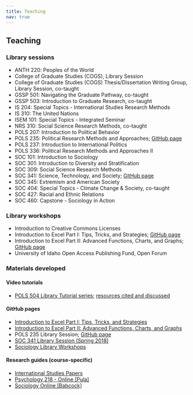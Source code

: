 ```yaml
---
title: Teaching
nav: true
---
```


## Teaching

### Library sessions
<ul>
  <li>ANTH 220: Peoples of the World</li>
  <li>College of Graduate Studies (COGS), Library Session </li>
  <li>College of Graduate Studies (COGS) Thesis/Dissertation Writing Group, Library Session, co-taught</li>
  <li>GSSP 501: Navigating the Graduate Pathway, co-taught</li>
  <li>GSSP 503: Introduction to Graduate Research, co-taught</li>
  <li>IS 204: Special Topics - International Studies Research Methods </li>
  <li>IS 310: The United Nations</li>
  <li>ISEM 101: Special Topics - Integrated Seminar</li>
  <li>NRS 310: Social Science Research Methods, co-taught</li>
  <li>POLS 207: Introduction to Political Behavior</li>
  <li>POLS 235: Political Research Methods and Approaches; <a href="https://jylisadoney.github.io/pols-235/" target="_blank">GitHub page</a></li>
  <li>POLS 237: Introduction to International Politics</li>
  <li>POLS 336: Political Research Methods and Approaches II</li>
  <li>SOC 101: Introduction to Sociology</li>
  <li>SOC 301: Introduction to Diversity and Stratification</li>
  <li>SOC 309: Social Science Research Methods</li>
  <li>SOC 341: Science, Technology, and Society; <a href="https://jylisadoney.github.io/soc-341" target="_blank">GitHub page</a></li>
  <li>SOC 345: Extremism and American Society</li>
  <li>SOC 404: Special Topics - Climate Change & Society, co-taught</li>
  <li>SOC 427: Racial and Ethnic Relations</li>
  <li>SOC 460: Capstone - Sociology in Action</li>
</ul>

### Library workshops
<ul>
  <li>Introduction to Creative Commons Licenses</li>
  <li>Introduction to Excel Part I: Tips, Tricks, and Strategies; <a href="https://jylisadoney.github.io/intro-excel-1/" target="_blank">GitHub page</a></li>
  <li>Introduction to Excel Part II: Advanced Functions, Charts, and Graphs; <a href="https://jylisadoney.github.io/intro-excel-2/" target="_blank">GitHub page</a></li>
  <li>University of Idaho Open Access Publishing Fund, Open Forum</li>
</ul>

### Materials developed 

#### Video tutorials
<ul>
  <li><a href="https://www.youtube.com/playlist?list=PL3MdArvT5LVceq5Toj2XLd7NQptPWIIy0" target="_blank">POLS 504 Library Tutorial series</a>; <a href="data/Resources-POLS504LibraryTutorials.pdf" target="_blank">resources cited and discussed</a></li>
</ul>

#### GitHub pages
<ul> 
   <li><a href="https://jylisadoney.github.io/intro-excel-1/" target="_blank">Introduction to Excel Part I: Tips, Tricks, and Strategies</a></li>  
  <li><a href="https://jylisadoney.github.io/intro-excel-2/" target="_blank">Introduction to Excel Part II: Advanced Functions, Charts, and Graphs</a></li>
  <li>POLS 235 Library Session; <a href="https://jylisadoney.github.io/pols-235/" target="_blank">GitHub page</a></li>
  <li><a href="https://jylisadoney.github.io/soc-341" target="_blank">SOC 341 Library Session (Spring 2018)</a></li>
  <li><a href="https://jylisadoney.github.io/soc" target="_blank">Sociology Library Workshops</a></li>
</ul>

#### Research guides (course-specific)
<ul>
  <li><a href="https://libguides.uidaho.edu/IntlStudiesPapers" target="_blank">International Studies Papers</a></li>
  <li><a href="https://libguides.uidaho.edu/psyc218-online" target="_blank">Psychology 218 - Online [Pula]</a></li>
  <li><a href="https://libguides.uidaho.edu/socbabcock" target="_blank">Sociology Online [Babcock]</a></li>
</ul> 
